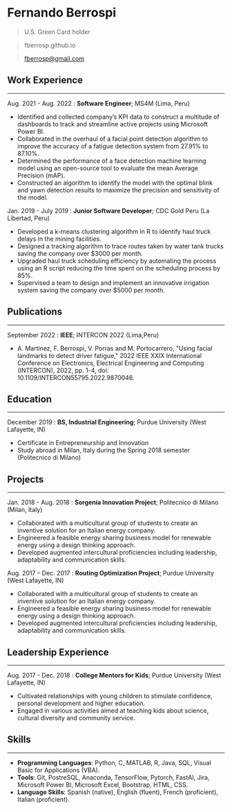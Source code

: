 # Fernando Berrospi
> U.S. Green Card holder

> fberrosp.github.io

> fberrosp@gmail.com

## Work Experience
-------------------
Aug. 2021 - Aug. 2022
: **Software Engineer**; MS4M (Lima, Peru)
* Identified and collected company’s KPI data to construct a multitude of dashboards to track and streamline active projects using Microsoft Power BI.
* Collaborated in the overhaul of a facial point detection algorithm to improve the accuracy of a fatigue detection system from 27.91% to 87.10%.
* Determined the performance of a face detection machine learning model using an open-source tool to evaluate the mean Average Precision (mAP).
* Constructed an algorithm to identify the model with the optimal blink and yawn detection results to maximize the precision and sensitivity of the model.

Jan. 2019 - July 2019
: **Junior Software Developer**; CDC Gold Peru (La Libertad, Peru)
* Developed a k-means clustering algorithm in R to identify haul truck delays in the mining facilities.
* Designed a tracking algorithm to trace routes taken by water tank trucks saving the company over $3000 per month.
* Upgraded haul truck scheduling efficiency by automating the process using an R script reducing the time spent on the scheduling
process by 85%.
* Supervised a team to design and implement an innovative irrigation system saving the company over $5000 per month.

## Publications
-------------------
September 2022
: **IEEE**; INTERCON 2022 (Lima,Peru)
* A. Martinez, F. Berrospi, V. Porras and M. Portocarrero, "Using facial landmarks to detect driver fatigue," 2022 IEEE XXIX International Conference on Electronics, Electrical Engineering and Computing (INTERCON), 2022, pp. 1-4, doi: 10.1109/INTERCON55795.2022.9870046.

## Education
-------------------
December 2019
: **BS, Industrial Engineering**; Purdue University (West Lafayette, IN)
* Certificate in Entrepreneurship and Innovation
* Study abroad in Milan, Italy during the Spring 2018 semester (Politecnico di Milano)

## Projects
-------------------
Jan. 2018 - Aug. 2018
: **Sorgenia Innovation Project**; Politecnico di Milano (Milan, Italy)
* Collaborated with a multicultural group of students to create an inventive solution for an Italian energy company.
* Engineered a feasible energy sharing business model for renewable energy using a design thinking approach.
* Developed augmented intercultural proficiencies including leadership, adaptability and communication skills.

Aug. 2017 – Dec. 2017
: **Routing Optimization Project**; Purdue University (West Lafayette, IN)
* Collaborated with a multicultural group of students to create an inventive solution for an Italian energy company.
* Engineered a feasible energy sharing business model for renewable energy using a design thinking approach.
* Developed augmented intercultural proficiencies including leadership, adaptability and communication skills.

## Leadership Experience
-------------------
Aug. 2017 - Dec. 2018
: **College Mentors for Kids**; Purdue University (West Lafayette, IN)
* Cultivated relationships with young children to stimulate confidence, personal development and higher education.
* Engaged in various activities aimed at teaching kids about science, cultural diversity and community service.

## Skills
-------------------
* **Programming Languages**: Python, C, MATLAB, R, Java, SQL, Visual Basic for Applications (VBA).
* **Tools**: Git, PostreSQL, Anaconda, TensorFlow, Pytorch, FastAI, Jira, Microsoft Power BI, Microsoft Excel, Bootstrap, HTML, CSS.
* **Language Skills**: Spanish (native), English (fluent), French (proficient), Italian (proficient).